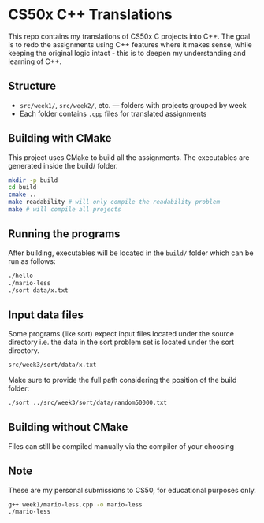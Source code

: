 # CS50x C++ Translations

This repo contains my translations of CS50x C projects into C++. The goal is to redo the assignments using C++ features where it makes sense, while keeping the original logic intact - this is to deepen my understanding and learning of C++.

## Structure

- `src/week1/`, `src/week2/`, etc. — folders with projects grouped by week
- Each folder contains `.cpp` files for translated assignments

## Building with CMake

This project uses CMake to build all the assignments. The executables are generated inside the build/ folder.

```sh
mkdir -p build
cd build
cmake ..
make readability # will only compile the readability problem
make # will compile all projects
```

## Running the programs

After building, executables will be located in the `build/` folder which can be run as follows:

```sh
./hello
./mario-less
./sort data/x.txt
```

## Input data files

Some programs (like sort) expect input files located under the source directory i.e. the data in the sort problem set is located under the sort directory.

```sh
src/week3/sort/data/x.txt
```

Make sure to provide the full path considering the position of the build folder:

```sh
./sort ../src/week3/sort/data/random50000.txt
```

## Building without CMake

Files can still be compiled manually via the compiler of your choosing

## Note
These are my personal submissions to CS50, for educational purposes only.

```sh
g++ week1/mario-less.cpp -o mario-less
./mario-less
```
